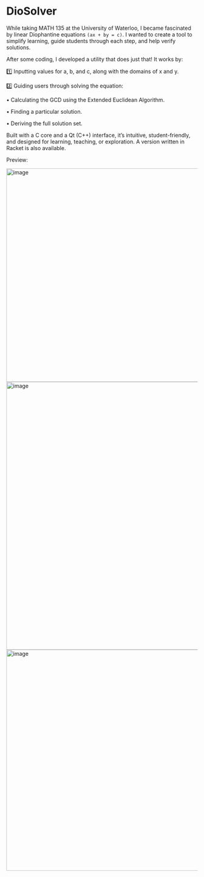 # DioSolver

While taking MATH 135 at the University of Waterloo, I became fascinated by linear Diophantine equations `(ax + by = c)`. I wanted to create a tool to simplify learning, guide students through each step, and help verify solutions.

After some coding, I developed a utility that does just that! It works by:

1️⃣ Inputting values for a, b, and c, along with the domains of x and y.

2️⃣ Guiding users through solving the equation:

• Calculating the GCD using the Extended Euclidean Algorithm.

• Finding a particular solution.

• Deriving the full solution set.

Built with a C core and a Qt (C++) interface, it’s intuitive, student-friendly, and designed for learning, teaching, or exploration. A version written in Racket is also available.

Preview:

<img width="562" alt="image" src="https://github.com/user-attachments/assets/c6a2c811-1d09-4432-bb06-489fd0c614b5" />

<img width="705" alt="image" src="https://github.com/user-attachments/assets/ef109be4-5172-4769-90f7-fd7bbf39e95f" />

<img width="582" alt="image" src="https://github.com/user-attachments/assets/2df794c0-ddb3-48b0-9dd5-bdba0a1f8ab0" />

